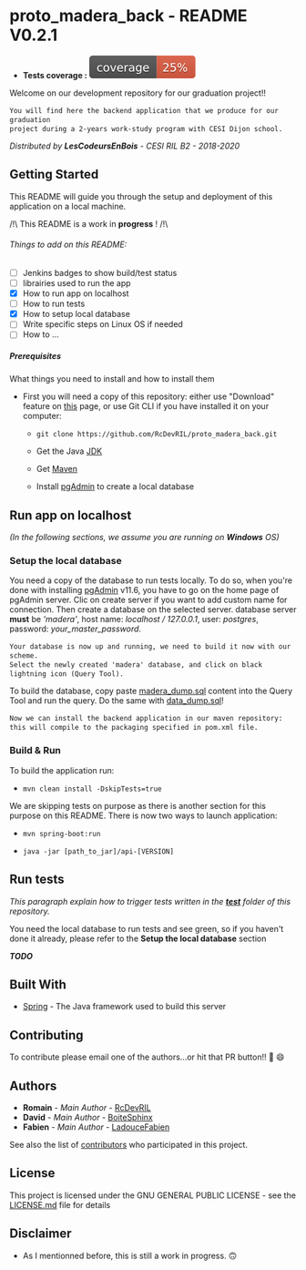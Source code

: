 # proto_madera_back - README V0.2.1
* __Tests coverage :__ ![Coverage](https://github.com/RcDevRIL/proto_madera_back/blob/readMe/coverage/coverage.svg)

Welcome on our development repository for our graduation project!! 

    You will find here the backend application that we produce for our graduation 
    project during a 2-years work-study program with CESI Dijon school.
  
*Distributed by __LesCodeursEnBois__ - CESI RIL B2 - 2018-2020*

## Getting Started

This README will guide you through the setup and deployment of this application on a local machine.

/!\ This README is a work in __progress__ ! /!\

###### Things to add on this README:

* [ ] Jenkins badges to show build/test status
* [ ] librairies used to run the app
* [X] How to run app on localhost
* [ ] How to run tests
* [X] How to setup local database
* [ ] Write specific steps on Linux OS if needed
* [ ] How to ...

##### Prerequisites

What things you need to install and how to install them

* First you will need a copy of this repository: either use "Download" feature on [this][Github root] page, or use Git CLI if you have installed it on your computer:
    * `git clone https://github.com/RcDevRIL/proto_madera_back.git`
    
    * Get the Java [JDK]
    
    * Get [Maven]

    * Install [pgAdmin] to create a local database


## Run app on localhost
_(In the following sections, we assume you are running on **Windows** OS)_

### Setup the local database

You need a copy of the database to run tests locally. To do so, when you're done with installing [pgAdmin] v11.6, you have to go on the home page of pgAdmin server. Clic on create server if you want to add custom name for connection. Then create a database on the selected server. database server **must** be _'madera'_, host name: _localhost / 127.0.0.1_, user: _postgres_, password: *your_master_password*.

	Your database is now up and running, we need to build it now with our scheme.
	Select the newly created 'madera' database, and click on black lightning icon (Query Tool).

To build the database, copy paste [madera_dump.sql] content into the Query Tool and run the query. Do the same with [data_dump.sql]!
	
	Now we can install the backend application in our maven repository: this will compile to the packaging specified in pom.xml file.

### Build & Run

To build the application run:

* `mvn clean install -DskipTests=true`

We are skipping tests on purpose as there is another section for this purpose on this README.
There is now two ways to launch application:

* `mvn spring-boot:run`

* `java -jar [path_to_jar]/api-[VERSION]`

## Run tests

_This paragraph explain how to trigger tests written in the **[test]** folder of this repository._

You need the local database to run tests and see green, so if you haven't done it already, please refer to the **Setup the local database** section

__*TODO*__

## Built With

* [Spring] - The Java framework used to build this server

## Contributing

To contribute please email one of the authors...or hit that PR button!! :rocket: :smile:

## Authors

* **Romain** - *Main Author* - [RcDevRIL]
* **David** - *Main Author* - [BoiteSphinx]
* **Fabien** - *Main Author* - [LadouceFabien]

See also the list of [contributors] who participated in this project.

## License

This project is licensed under the GNU GENERAL PUBLIC LICENSE - see the [LICENSE.md] file for details

## Disclaimer

* As I mentionned before, this is still a work in progress. :upside_down_face:

[Spring]: https://spring.io/
[Github root]: https://github.com/RcDevRIL/proto_madera_back/
[test]: https://github.com/RcDevRIL/proto_madera_back/tree/master/src/test/java/com/madera/api
[RcDevRIL]: https://github.com/RcDevRIL
[BoiteSphinx]: https://github.com/BoiteSphinx
[LadouceFabien]: https://github.com/LadouceFabien
[contributors]: https://github.com/RcDevRIL/proto_madera_back/contributors
[LICENSE.md]: https://github.com/RcDevRIL/proto_madera_back/blob/master/LICENSE
[JDK]: https://www.oracle.com/technetwork/java/javase/downloads/jdk8-downloads-2133151.html
[Maven]: https://maven.apache.org/download.cgi
[pgAdmin]: https://www.enterprisedb.com/downloads/postgres-postgresql-downloads
[madera_dump.sql]: https://github.com/RcDevRIL/proto_madera_back/tree/master/madera-scripts/dumps/madera_dump.sql
[data_dump.sql]: https://github.com/RcDevRIL/proto_madera_back/tree/master/madera-scripts/dumps/data_dump.sql
